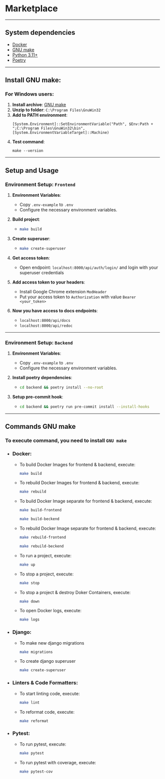 # Marketplace

---
## System dependencies
- [Docker](https://www.docker.com/products/docker-desktop/)
- [GNU make](https://www.gnu.org/software/make/)
- [Python 3.11+](https://www.python.org/downloads/)
- [Poetry](https://python-poetry.org/docs/)

---
## Install GNU make:
### For Windows users:
1. **Install archive**: [GNU make](https://sourceforge.net/projects/ezwinports/files/make-4.4.1-without-guile-w32-bin.zip/download)
2. **Unzip to folder**: `C:\Program Files\GnuWin32`
3. **Add to PATH environment**:
    ```shell
    [System.Environment]::SetEnvironmentVariable("Path", $Env:Path + ";C:\Program Files\GnuWin32\bin", [System.EnvironmentVariableTarget]::Machine)
    ```
4. **Test command**:
    ```shell
    make --version
    ```

---
## Setup and Usage
### Environment Setup: `Frontend`

1. **Environment Variables**:
   - Copy `.env-example` to `.env`
   - Configure the necessary environment variables.

2. **Build project**:
    - ```bash
      make build
      ```

3. **Create superuser**:
    - ```bash
      make create-superuser
      ```

4. **Get access token**:
   - Open endpoint: `localhost:8000/api/auth/login/` and login with your superuser credentials

5. **Add access token to your headers**:
   - Install Google Chrome extension `ModHeader`
   - Put your access token to `Authorization` with value `Bearer <your_token>`

6. **Now you have access to docs endpoints**:
   - `localhost:8000/api/docs`
   - `localhost:8000/api/redoc`

---
### Environment Setup: `Backend`
1. **Environment Variables**:
   - Copy `.env-example` to `.env`
   - Configure the necessary environment variables.

2. **Install poetry dependencies**: 
    - ```bash
      cd backend && poetry install --no-root
      ```
3. **Setup pre-commit hook**:
    - ```bash
      cd backend && poetry run pre-commit install --install-hooks
      ```

---
## Commands GNU make
### To execute command, you need to install `GNU make`
- ### Docker:
  - To build Docker Images for frontend & backend, execute:
    ```bash
    make build
    ```

  - To rebuild Docker Images for frontend & backend, execute:
    ```bash
    make rebuild
    ```

  - To build Docker Image separate for frontend & backend, execute:
    ```bash
    make build-frontend
    ```
    ```bash
    make build-beckend
    ```

  - To rebuild Docker Image separate for frontend & backend, execute:
    ```bash
    make rebuild-frontend
    ```
    ```bash
    make rebuild-beckend
    ```

  - To run a project, execute:
    ```bash
    make up
    ```

  - To stop a project, execute:
    ```bash
    make stop
    ```

  - To stop a project & destroy Doker Containers, execute:
    ```bash
    make down
    ```

  - To open Docker logs, execute:
    ```bash
    make logs
    ```


- ### Django:
  - To make new django migrations
    ```bash
    make migrations
    ```
  
  - To create django superuser
    ```bash
    make create-superuser
    ```


- ### Linters & Code Formatters:
  - To start linting code, execute:
    ```bash
    make lint
    ```

  - To reformat code, execute:
    ```bash
    make reformat
    ```

- ### Pytest:
  - To run pytest, execute:
    ```bash
    make pytest
    ```

  - To run pytest with coverage, execute:
    ```bash
    make pytest-cov
    ```
    
